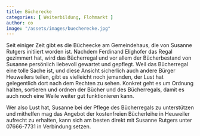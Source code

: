 ```yaml
---
title: Bücherecke
categories: [ Weiterbildung, Flohmarkt ]
author: co
image: "/assets/images/buecherecke.jpg"
---
```


Seit einiger Zeit gibt es die Bücheecke am Gemeindehaus, die von Susanne Rutgers initiiert worden ist. Nachdem Ferdinand Elighofer das Regal gezimmert hat, wird das Bücherregal und vor allem der Bücherbestand von Susanne persönlich liebevoll gewartet und gepflegt. Weil das Bücherregal eine tolle Sache ist, und diese Ansicht sicherlich auch andere Bürger Heuweilers teilen, gibt es vielleicht noch jemanden, der Lust hat gelegentlich dort nach dem Rechten zu sehen. Konkret geht es um Ordnung halten, sortieren und ordnen der Bücher und des Bücherregals, damit es auch noch eine Weile weiter gut funktionieren kann.

Wer also Lust hat, Susanne bei der Pflege des Bücherregals zu unterstützen und mithelfen mag das Angebot der kostenfreien Bücherleihe in Heuweiler aufrecht zu erhalten, kann sich am besten direkt mit Susanne Rutgers unter 07666-7731 in Verbindung setzen.
